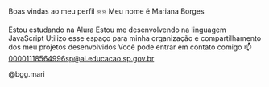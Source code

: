 Boas vindas ao meu perfil ⭐⭐
Meu nome é Mariana Borges

Estou estudando na Alura
Estou me desenvolvendo na linguagem JavaScript
Utilizo esse espaço para minha organização e compartilhamento dos meu projetos desenvolvidos
Você pode entrar em contato comigo 📫
00001118564996sp@al.educacao.sp.gov.br

@bgg.mari
